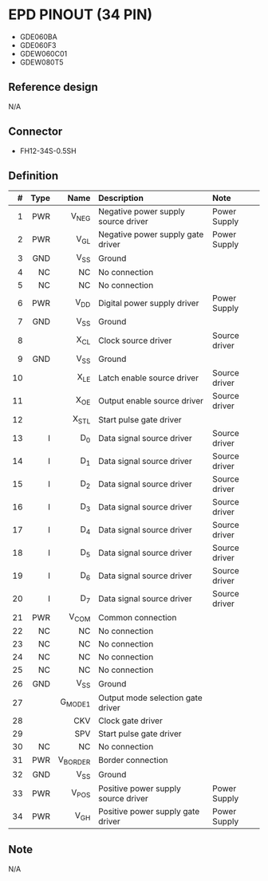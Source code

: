 # EPD PINOUT (34 PIN)

- GDE060BA
- GDE060F3
- GDEW060C01
- GDEW080T5

## Reference design

N/A

## Connector

- FH12-34S-0.5SH

## Definition

|   # | Type |               Name | Description                         | Note          |
| --: | ---: | -----------------: | :---------------------------------- | :------------ |
|   1 |  PWR |    V<sub>NEG</sub> | Negative power supply source driver | Power Supply  |
|   2 |  PWR |     V<sub>GL</sub> | Negative power supply gate driver   | Power Supply  |
|   3 |  GND |     V<sub>SS</sub> | Ground                              |               |
|   4 |   NC |                 NC | No connection                       |               |
|   5 |   NC |                 NC | No connection                       |               |
|   6 |  PWR |     V<sub>DD</sub> | Digital power supply driver         | Power Supply  |
|   7 |  GND |     V<sub>SS</sub> | Ground                              |               |
|   8 |      |     X<sub>CL</sub> | Clock source driver                 | Source driver |
|   9 |  GND |     V<sub>SS</sub> | Ground                              |               |
|  10 |      |     X<sub>LE</sub> | Latch enable source driver          | Source driver |
|  11 |      |     X<sub>OE</sub> | Output enable source driver         | Source driver |
|  12 |      |    X<sub>STL</sub> | Start pulse gate driver             |               |
|  13 |    I |      D<sub>0</sub> | Data signal source driver           | Source driver |
|  14 |    I |      D<sub>1</sub> | Data signal source driver           | Source driver |
|  15 |    I |      D<sub>2</sub> | Data signal source driver           | Source driver |
|  16 |    I |      D<sub>3</sub> | Data signal source driver           | Source driver |
|  17 |    I |      D<sub>4</sub> | Data signal source driver           | Source driver |
|  18 |    I |      D<sub>5</sub> | Data signal source driver           | Source driver |
|  19 |    I |      D<sub>6</sub> | Data signal source driver           | Source driver |
|  20 |    I |      D<sub>7</sub> | Data signal source driver           | Source driver |
|  21 |  PWR |    V<sub>COM</sub> | Common connection                   |               |
|  22 |   NC |                 NC | No connection                       |               |
|  23 |   NC |                 NC | No connection                       |               |
|  24 |   NC |                 NC | No connection                       |               |
|  25 |   NC |                 NC | No connection                       |               |
|  26 |  GND |     V<sub>SS</sub> | Ground                              |               |
|  27 |      |  G<sub>MODE1</sub> | Output mode selection gate driver   |               |
|  28 |      |                CKV | Clock gate driver                   |               |
|  29 |      |                SPV | Start pulse gate driver             |               |
|  30 |   NC |                 NC | No connection                       |               |
|  31 |  PWR | V<sub>BORDER</sub> | Border connection                   |               |
|  32 |  GND |     V<sub>SS</sub> | Ground                              |               |
|  33 |  PWR |    V<sub>POS</sub> | Positive power supply source driver | Power Supply  |
|  34 |  PWR |     V<sub>GH</sub> | Positive power supply gate driver   | Power Supply  |

## Note

N/A
